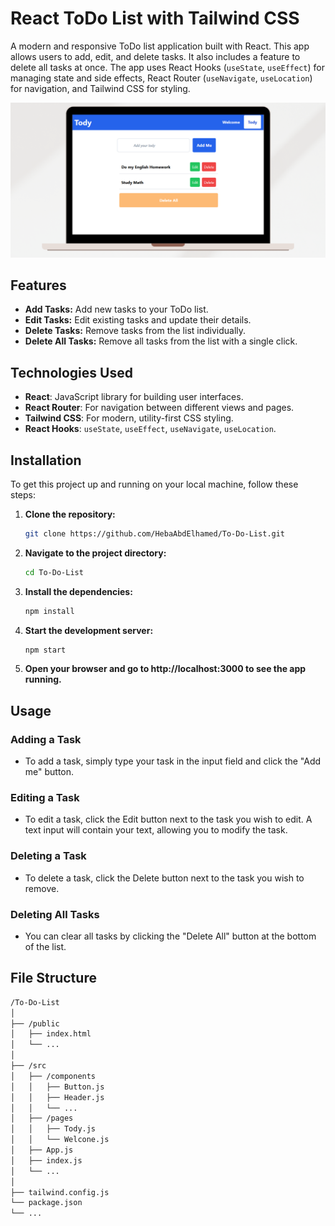 # React ToDo List with Tailwind CSS

A modern and responsive ToDo list application built with React. This app allows users to add, edit, and delete tasks. It also includes a feature to delete all tasks at once. The app uses React Hooks (`useState`, `useEffect`) for managing state and side effects, React Router (`useNavigate`, `useLocation`) for navigation, and Tailwind CSS for styling.

![ToDo App Preview](./public/imagePreview.png) <!-- Add path to your image here -->

## Features

- **Add Tasks:** Add new tasks to your ToDo list.
- **Edit Tasks:** Edit existing tasks and update their details.
- **Delete Tasks:** Remove tasks from the list individually.
- **Delete All Tasks:** Remove all tasks from the list with a single click.

## Technologies Used

- **React**: JavaScript library for building user interfaces.
- **React Router**: For navigation between different views and pages.
- **Tailwind CSS**: For modern, utility-first CSS styling.
- **React Hooks**: `useState`, `useEffect`, `useNavigate`, `useLocation`.

## Installation

To get this project up and running on your local machine, follow these steps:

1. **Clone the repository:**

   ```bash
   git clone https://github.com/HebaAbdElhamed/To-Do-List.git

2. **Navigate to the project directory:**

    ```bash
    cd To-Do-List

3. **Install the dependencies:**

    ```bash
    npm install

4. **Start the development server:**

    ```bash
    npm start

5. **Open your browser and go to http://localhost:3000 to see the app running.**


## Usage

### Adding a Task
- To add a task, simply type your task in the input field and click the "Add me" button.

### Editing a Task
- To edit a task, click the Edit button next to the task you wish to edit. A text input will contain your text, allowing you to modify the task.

### Deleting a Task
- To delete a task, click the Delete button next to the task you wish to remove.

### Deleting All Tasks
- You can clear all tasks by clicking the "Delete All" button at the bottom of the list.

## File Structure
  ```bash
  /To-Do-List
  │
  ├── /public
  │   ├── index.html
  │   └── ...
  │
  ├── /src
  │   ├── /components
  │   │   ├── Button.js
  │   │   ├── Header.js
  │   │   └── ...
  │   ├── /pages
  │   │   ├── Tody.js
  │   │   └── Welcone.js
  │   ├── App.js
  │   ├── index.js
  │   └── ...
  │
  ├── tailwind.config.js
  └── package.json
  └── ...





